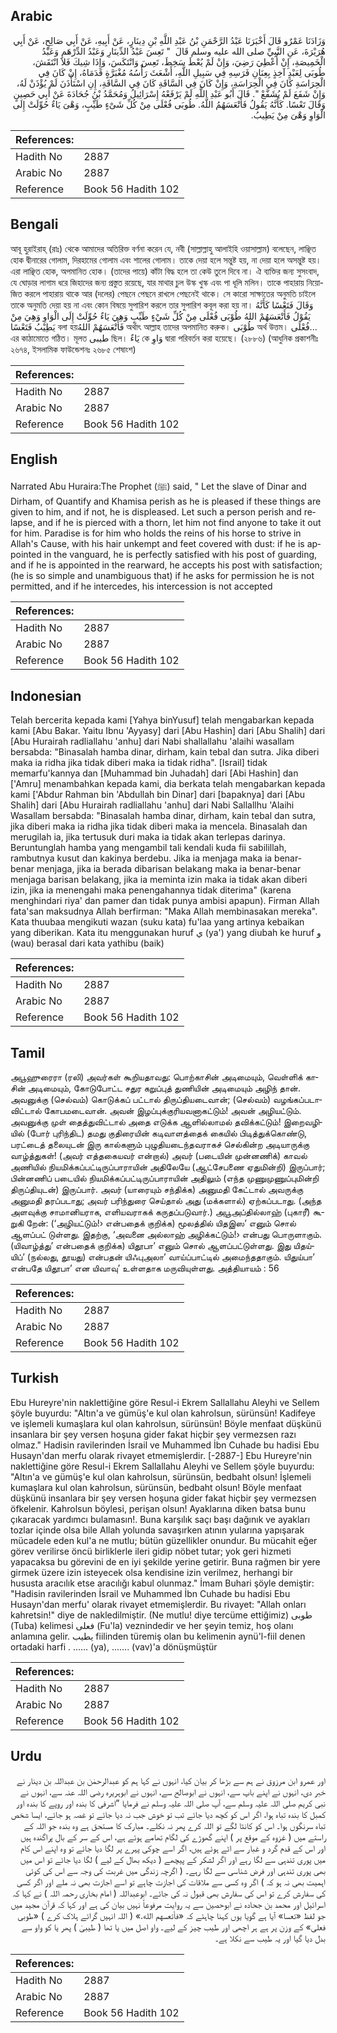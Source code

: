 ## Arabic


<div dir="rtl" lang="ar" style={{fontSize:'larger',backgroundColor:'#f8f9fa',padding:20}}>
وَزَادَنَا عَمْرٌو قَالَ أَخْبَرَنَا عَبْدُ الرَّحْمَنِ بْنُ عَبْدِ اللَّهِ بْنِ دِينَارٍ، عَنْ أَبِيهِ، عَنْ أَبِي صَالِحٍ، عَنْ أَبِي هُرَيْرَةَ، عَنِ النَّبِيِّ صلى الله عليه وسلم قَالَ ‏ "‏ تَعِسَ عَبْدُ الدِّينَارِ وَعَبْدُ الدِّرْهَمِ وَعَبْدُ الْخَمِيصَةِ، إِنْ أُعْطِيَ رَضِيَ، وَإِنْ لَمْ يُعْطَ سَخِطَ، تَعِسَ وَانْتَكَسَ، وَإِذَا شِيكَ فَلاَ انْتَقَشَ، طُوبَى لِعَبْدٍ آخِذٍ بِعِنَانِ فَرَسِهِ فِي سَبِيلِ اللَّهِ، أَشْعَثَ رَأْسُهُ مُغْبَرَّةٍ قَدَمَاهُ، إِنْ كَانَ فِي الْحِرَاسَةِ كَانَ فِي الْحِرَاسَةِ، وَإِنْ كَانَ فِي السَّاقَةِ كَانَ فِي السَّاقَةِ، إِنِ اسْتَأْذَنَ لَمْ يُؤْذَنْ لَهُ، وَإِنْ شَفَعَ لَمْ يُشَفَّعْ ‏"‏‏.‏ قَالَ أَبُو عَبْدِ اللَّهِ لَمْ يَرْفَعْهُ إِسْرَائِيلُ وَمُحَمَّدُ بْنُ جُحَادَةَ عَنْ أَبِي حَصِينٍ وَقَالَ تَعْسًا‏.‏ كَأَنَّهُ يَقُولُ فَأَتْعَسَهُمُ اللَّهُ‏.‏ طُوبَى فُعْلَى مِنْ كُلِّ شَىْءٍ طَيِّبٍ، وَهْىَ يَاءٌ حُوِّلَتْ إِلَى الْوَاوِ وَهْىَ مِنْ يَطِيبُ‏.‏
</div>
<div style={{backgroundColor:'#f8f9fa',padding:20, marginBottom: 10}}><table> <thead> <tr> <th>References:</th> <th></th> </tr> </thead> <tbody><tr><td>Hadith No</td><td>2887</td></tr><tr><td>Arabic No</td><td>2887</td></tr><tr><td>Reference</td><td>Book 56 Hadith 102</td></tr></tbody></table></div>

## Bengali


<div dir="ltr" lang="bn" style={{fontSize:'larger',backgroundColor:'#f8f9fa',padding:20}}>
আবূ হুরাইরাহ্ (রাঃ) থেকে আমাদের অতিরিক্ত বর্ণনা করেন যে, নবী (সাল্লাল্লাহু আলাইহি ওয়াসাল্লাম) বলেছেন, লাঞ্ছিত হোক দ্বীনারের গোলাম, দিরহামের গোলাম এবং শালের গোলাম। তাকে দেয়া হলে সন্তুষ্ট হয়, না দেয়া হলে অসন্তুষ্ট হয়। এরা লাঞ্ছিত হোক, অপমানিত হোক। (তাদের পায়ে) কাঁটা বিদ্ধ হলে তা কেউ তুলে দিবে না। ঐ ব্যক্তির জন্য সুসংবাদ, যে ঘোড়ার লাগাম ধরে জিহাদের জন্য প্রস্তুত রয়েছে, যার মাথার চুল উস্ক খুস্ক এবং পা ধূলি মলিন। তাকে পাহারায় নিয়োজিত করলে পাহারায় থাকে আর (দলের) পেছনে পেছনে রাখলে পেছনেই থাকে। সে কারো সাক্ষাতের অনুমতি চাইলে তাকে অনুমতি দেয়া হয় না এবং কোন বিষয়ে সুপারিশ করলে তার সুপারিশ কবূল করা হয় না। وَقَالَ فَتَعْسًا كَأَنَّهُ يَقُوْلُ فَأَتْعَسَهُمْ اللهُ طُوْبَى فُعْلَى مِنْ كُلِّ شَيْءٍ طَيِّبٍ وَهِيَ يَاءٌ حُوِّلَتْ إِلَى الْوَاوِ وَهِيَ مِنْ يَطِيْبُ فَتَعْسًا বলা হয়فَأَتْعَسَهُمْ اللهُ অর্থাৎ আল্লাহ তাদের অপমানিত করুক। طُوْبَى অর্থ উত্তম। فُعْلَى... এর কাঠামোতে গঠিত। মূলত طيبى ছিল। يَاءٌ কে وَاوِ দ্বারা পরিবর্তন করা হয়েছে। (২৮৮৬) (আধুনিক প্রকাশনীঃ ২৬৭৪, ইসলামিক ফাউন্ডেশনঃ ২৬৮৫ শেষাংশ)
</div>
<div style={{backgroundColor:'#f8f9fa',padding:20, marginBottom: 10}}><table> <thead> <tr> <th>References:</th> <th></th> </tr> </thead> <tbody><tr><td>Hadith No</td><td>2887</td></tr><tr><td>Arabic No</td><td>2887</td></tr><tr><td>Reference</td><td>Book 56 Hadith 102</td></tr></tbody></table></div>

## English


<div dir="ltr" lang="en" style={{fontSize:'larger',backgroundColor:'#f8f9fa',padding:20}}>
Narrated Abu Huraira:The Prophet (ﷺ) said, " Let the slave of Dinar and Dirham, of Quantify and Khamisa perish as he is pleased if these things are given to him, and if not, he is displeased. Let such a person perish and relapse, and if he is pierced with a thorn, let him not find anyone to take it out for him. Paradise is for him who holds the reins of his horse to strive in Allah's Cause, with his hair unkempt and feet covered with dust: if he is appointed in the vanguard, he is perfectly satisfied with his post of guarding, and if he is appointed in the rearward, he accepts his post with satisfaction; (he is so simple and unambiguous that) if he asks for permission he is not permitted, and if he intercedes, his intercession is not accepted
</div>
<div style={{backgroundColor:'#f8f9fa',padding:20, marginBottom: 10}}><table> <thead> <tr> <th>References:</th> <th></th> </tr> </thead> <tbody><tr><td>Hadith No</td><td>2887</td></tr><tr><td>Arabic No</td><td>2887</td></tr><tr><td>Reference</td><td>Book 56 Hadith 102</td></tr></tbody></table></div>

## Indonesian


<div dir="ltr" lang="id" style={{fontSize:'larger',backgroundColor:'#f8f9fa',padding:20}}>
Telah bercerita kepada kami [Yahya binYusuf] telah mengabarkan kepada kami [Abu Bakar. Yaitu Ibnu 'Ayyasy] dari [Abu Hashin] dari [Abu Shalih] dari [Abu Hurairah radliallahu 'anhu] dari Nabi shallallahu 'alaihi wasallam bersabda: "Binasalah hamba dinar, dirham, kain tebal dan sutra. Jika diberi maka ia ridha jika tidak diberi maka ia tidak ridha". [Israil] tidak memarfu'kannya dan [Muhammad bin Juhadah] dari [Abi Hashin] dan ['Amru] menambahkan kepada kami, dia berkata telah mengabarkan kepada kami ['Abdur Rahman bin 'Abdullah bin Dinar] dari [bapaknya] dari [Abu Shalih] dari [Abu Hurairah radliallahu 'anhu] dari Nabi Sallallhu 'Alaihi Wasallam bersabda: "Binasalah hamba dinar, dirham, kain tebal dan sutra, jika diberi maka ia ridha jika tidak diberi maka ia mencela. Binasalah dan merugilah ia, jika tertusuk duri maka ia tidak akan terlepas darinya. Beruntunglah hamba yang mengambil tali kendali kuda fii sabilillah, rambutnya kusut dan kakinya berdebu. Jika ia menjaga maka ia benar-benar menjaga, jika ia berada dibarisan belakang maka ia benar-benar menjaga barisan belakang, jika ia meminta izin maka ia tidak akan diberi izin, jika ia menengahi maka penengahannya tidak diterima" (karena menghindari riya' dan pamer dan tidak punya ambisi apapun). Firman Allah fata'san maksudnya Allah berfirman: "Maka Allah membinasakan mereka". Kata thuubaa mengikuti wazan (suku kata) fu'laa yang artinya kebaikan yang diberikan. Kata itu menggunakan huruf ي (ya') yang diubah ke huruf و (wau) berasal dari kata yathibu (baik)
</div>
<div style={{backgroundColor:'#f8f9fa',padding:20, marginBottom: 10}}><table> <thead> <tr> <th>References:</th> <th></th> </tr> </thead> <tbody><tr><td>Hadith No</td><td>2887</td></tr><tr><td>Arabic No</td><td>2887</td></tr><tr><td>Reference</td><td>Book 56 Hadith 102</td></tr></tbody></table></div>

## Tamil


<div dir="ltr" lang="ta" style={{fontSize:'larger',backgroundColor:'#f8f9fa',padding:20}}>
அபூஹுரைரா (ரலி) அவர்கள் கூறியதாவது: பொற்காசின் அடிமையும், வெள்ளிக் காசின் அடிமையும், கோடுபோட்ட சதுர கறுப்புத் துணியின் அடிமையும் அழிந் தான். அவனுக்கு (செல்வம்) கொடுக்கப் பட்டால் திருப்தியடைவான்; (செல்வம்) வழங்கப்படாவிட்டால் கோபமடைவான். அவன் இழப்புக்குரியவனாகட்டும்! அவன் அழியட்டும். அவனுக்கு முள் தைத்துவிட்டால் அதை எடுக்க ஆளில்லாமல் தவிக்கட்டும்! இறைவழியில் (போர் புரிந்திட) தமது குதிரையின் கடிவாளத்தைக் கையில் பிடித்துக்கொண்டு, பரட்டைத் தலையுடன் இரு கால்களும் புழுதியடைந்தவராகச் செல்கின்ற அடியாருக்கு வாழ்த்துகள்! (அவர் எத்தகையவர் என்றால்) அவர் (படையின் முன்னணிக்) காவல் அணியில் நியமிக்கப்பட்டிருப்பாராயின் அதிலேயே (ஆட்சேபணை ஏதுமின்றி) இருப்பார்; பின்னணிப் படையில் நியமிக்கப்பட்டிருப்பாராயின் அதிலும் (எந்த முணுமுணுப்புமின்றி திருப்தியுடன்) இருப்பார். அவர் (யாரையும் சந்திக்க) அனுமதி கேட்டால் அவருக்கு அனுமதி தரப்படாது; அவர் பரிந்துரை செய்தால் அது (மக்களால்) ஏற்கப்படாது. (அந்த அளவுக்கு சாமானியராக, எளியவராகக் கருதப்படுவார்.) அபூஅப்தில்லாஹ் (புகாரீ) கூறுகி றேன்: (‘அழியட்டும்!› என்பதைக் குறிக்க) மூலத்தில் யிதஇஸ’ எனும் சொல் ஆளப்பட் டுள்ளது. இதற்கு, ‘அவனை அல்லாஹ் அழிக்கட்டும்!› என்பது பொருளாகும். (யிவாழ்த்து’ என்பதைக் குறிக்க) யிதூபா’ எனும் சொல் ஆளப்பட்டுள்ளது. இது யிதய்யிப்’ (நல்லது, தூயது) என்பதன் யிஃபுஅலா’ வாய்ப்பாட்டில் அமைந்ததாகும். யிதுய்பா’ என்பதே யிதூபா’ என யிவாவு’ உள்ளதாக மருவியுள்ளது. அத்தியாயம் : 56
</div>
<div style={{backgroundColor:'#f8f9fa',padding:20, marginBottom: 10}}><table> <thead> <tr> <th>References:</th> <th></th> </tr> </thead> <tbody><tr><td>Hadith No</td><td>2887</td></tr><tr><td>Arabic No</td><td>2887</td></tr><tr><td>Reference</td><td>Book 56 Hadith 102</td></tr></tbody></table></div>

## Turkish


<div dir="ltr" lang="tr" style={{fontSize:'larger',backgroundColor:'#f8f9fa',padding:20}}>
Ebu Hureyre'nin naklettiğine göre Resul-i Ekrem Sallallahu Aleyhi ve Sellem şöyle buyurdu: "Altın'a ve gümüş'e kul olan kahrolsun, sürünsün! Kadifeye ve işlemeli kumaşlara kul olan kahrolsun, sürünsün! Böyle menfaat düşkünü insanlara bir şey versen hoşuna gider fakat hiçbir şey vermezsen razı olmaz." Hadisin ravilerinden İsrail ve Muhammed İbn Cuhade bu hadisi Ebu Husayn'dan merfu olarak rivayet etmemişlerdir. [-2887-] Ebu Hureyre'nin naklettiğine göre Resul-i Ekrem Sallallahu Aleyhi ve Sellem şöyle buyurdu: "Altın'a ve gümüş'e kul olan kahrolsun, sürünsün, bedbaht olsun! İşlemeli kumaşlara kul olan kahrolsun, sürünsün, bedbaht olsun! Böyle menfaat düşkünü insanlara bir şey versen hoşuna gider fakat hiçbir şey vermezsen öfkelenir. Kahrolsun böylesi, perişan olsun! Ayaklarına diken batsa bunu çıkaracak yardımcı bulamasın!. Buna karşılık saçı başı dağınık ve ayakları tozlar içinde olsa bile Allah yolunda savaşırken atının yularına yapışarak mücadele eden kul'a ne mutlu; bütün güzellikler onundur. Bu mücahit eğer görev verilirse öncü birliklerle ileri gidip nöbet tutar; yok geri hizmeti yapacaksa bu görevini de en iyi şekilde yerine getirir. Buna rağmen bir yere girmek üzere izin isteyecek olsa kendisine izin verilmez, herhangi bir hususta aracılık etse aracılığı kabul olunmaz." İmam Buhari şöyle demiştir: "Hadisin ravilerinden İsrail ve Muhammed İbn Cuhade bu hadisi Ebu Husayn'dan merfu' olarak rivayet etmemişlerdir. Bu rivayet: "Allah onları kahretsin!" diye de nakledilmiştir. (Ne mutlu! diye tercüme ettiğimiz) طوبى (Tuba) kelimesi فعلى (Fu'la) veznindedir ve her şeyin temiz, hoş olanı anlamına gelir. يطيب fiilinden türemiş olan bu kelimenin aynü'l-fiil denen ortadaki harfi . ...... (ya), ....... (vav)'a dönüşmüştür
</div>
<div style={{backgroundColor:'#f8f9fa',padding:20, marginBottom: 10}}><table> <thead> <tr> <th>References:</th> <th></th> </tr> </thead> <tbody><tr><td>Hadith No</td><td>2887</td></tr><tr><td>Arabic No</td><td>2887</td></tr><tr><td>Reference</td><td>Book 56 Hadith 102</td></tr></tbody></table></div>

## Urdu


<div dir="rtl" lang="ur" style={{fontSize:'larger',backgroundColor:'#f8f9fa',padding:20}}>
اور عمرو ابن مرزوق نے ہم سے بڑھا کر بیان کیا، انہوں نے کہا ہم کو عبدالرحمٰن بن عبداللہ بن دینار نے خبر دی، انہوں نے اپنے باپ سے، انہوں نے ابوصالح سے، انہوں نے ابوہریرہ رضی اللہ عنہ سے، انہوں نے نبی کریم صلی اللہ علیہ وسلم سے، آپ صلی اللہ علیہ وسلم نے فرمایا ”اشرفی کا بندہ اور روپے کا بندہ اور کمبل کا بندہ تباہ ہوا، اگر اس کو کچھ دیا جائے تب تو خوش جب نہ دیا جائے تو غصہ ہو جائے، ایسا شخص تباہ سرنگوں ہوا۔ اس کو کانٹا لگے تو اللہ کرے پھر نہ نکلے۔ مبارک کا مستحق ہے وہ بندہ جو اللہ کے راستے میں ( غزوہ کے موقع پر ) اپنے گھوڑے کی لگام تھامے ہوئے ہے، اس کے سر کے بال پراگندہ ہیں اور اس کے قدم گرد و غبار سے اٹے ہوئے ہیں، اگر اسے چوکی پہرے پر لگا دیا جائے تو وہ اپنے اس کام میں پوری تندہی سے لگا رہے اور اگر لشکر کے پیچھے ( دیکھ بھال کے لیے ) لگا دیا جائے تو اس میں بھی پوری تندہی اور فرض شناسی سے لگا رہے۔ ( اگرچہ زندگی میں غربت کی وجہ سے اس کی کوئی اہمیت بھی نہ ہو کہ ) اگر وہ کسی سے ملاقات کی اجازت چاہے تو اسے اجازت بھی نہ ملے اور اگر کسی کی سفارش کرے تو اس کی سفارش بھی قبول نہ کی جائے۔ ابوعبداللہ ( امام بخاری رحمہ اللہ ) نے کہا کہ اسرائیل اور محمد بن جحادہ نے ابوحصین سے یہ روایت مرفوعاً نہیں بیان کی ہے اور کہا کہ قرآن مجید میں جو لفظ «تعسا‏» آیا ہے گویا یوں کہنا چاہئے کہ «فأتعسهم الله‏.‏» ( اللہ انہیں گرائے ہلاک کرے ) «طوبى فعلى» کے وزن پر ہے ہر اچھی اور طیب چیز کے لیے۔ واو اصل میں یا تھا ( طیبیٰ ) پھر یا کو واو سے بدل دیا گیا اور یہ طیب سے نکلا ہے۔
</div>
<div style={{backgroundColor:'#f8f9fa',padding:20, marginBottom: 10}}><table> <thead> <tr> <th>References:</th> <th></th> </tr> </thead> <tbody><tr><td>Hadith No</td><td>2887</td></tr><tr><td>Arabic No</td><td>2887</td></tr><tr><td>Reference</td><td>Book 56 Hadith 102</td></tr></tbody></table></div>